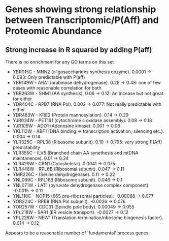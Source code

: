 # Genes showing strong relationship between Transcriptomic/P(Aff) and Proteomic Abundance

## Strong increase in R squared by adding P(aff)

There is no enrichment for any GO terms on this set

* YBR015C - MNN2 (oligosaccharides synthesis enzyme). 0.0001 -> 0.083: Only predictable with P(aff)
* YBR149W - ARA1 (arabinose dehydrogenase). 0.28 -> 0.48: one of few cases with reasonable correlation for both
* YBR263W - SHM1 (AA synthesis). 0.06 -> 0.12: An incease but not great for either
* YDR404C - RPB7 (RNA Pol). 0.002 -> 0.077: Not really predictable with either
* YDR483W - KRE2 (Protein mannosylation). 0.14 -> 0.29
* YJR034W - PET191 (cytochrome c oxidase assembly): 0.08 -> 0.18
* YJR105W - ADO1 (Adenosine kinase): 0.001 -> 0.06
* YKL112W - ABF1 (DNA binding -> transcription activation, silencing etc.). 0.004 -> 0.14
* YLR325C - RPL38 (Ribosome subunit). 0.10 -> 0.795: very strong P(Aff) predictability
* YLR355C - ILV5 (Branched chain AA synethesis and mtDNA maintanence). 0.01 -> 0.24
* YLR429W - CRN1 (Cytoskeletal). 0.0041 -> 0.075
* YLR448W - RPL6B (Ribosomal subunit). 0.047 -> 0.11 
* YMR226C - (Serine dehydrogenase). 0.11 -> 0.22 
* YNL069C - RPL16B (Ribosome subunit). 0.046 -> 0.1 
* YNL071W - LAT1 (pyruvate dehydrogenase complex component). -0.0015 -> 0.11 
* YNL110C - NOP15 (66S pre-ribosomal particles). -0.00068 -> 0.077 
* YOR224C - RPB8 (RNA Pol subunit). -0.0026 -> 0.076 
* YOR257W - CDC31 (Spindle pole body). 0.00049 -> 0.055
* YPL218W - SAR1 (ER vesicle transport). -0.0027 -> 0.12
* YPL226W - NEW1 (Translation termination/ribosome biogenesis factor). 0.014 -> 0.12

Appears to be a reasonable number of 'fundamental' process genes

